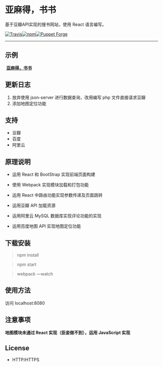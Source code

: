 # 亚麻得，书书

基于豆瓣API实现的搜书网站，使用 React 语言编写。

[![Travis](https://img.shields.io/travis/rust-lang/rust.svg)![npm](https://img.shields.io/npm/v/npm.svg)![Puppet Forge](https://img.shields.io/puppetforge/mc/camptocamp.svg)]()

---

## 示例

​	**[亚麻得，书书](http://www.chen7.onlie)**	

## 更新日志

1. 放弃使用 json-server 进行数据查询，改用编写 php 文件直接请求豆瓣
2. 添加地图定位功能

## 支持

- 豆瓣
- 百度
- 阿里云

## 原理说明

- 运用 React 和 BootStrap 实现前端页面构建


- 使用 Webpack 实现模块加载和打包功能


- 运用 React 中路由功能实现参数传递及页面跳转
- 运用豆瓣 API 加载资源
- 运用阿里云 MySQL 数据库实现评论功能的实现
- 运用百度地图 API 实现地图定位功能

## 下载安装

>npm install

> npm start

> webpack —watch

## 使用方法

访问 localhost:8080 

## 注意事项

**地图模块未通过 React 实现（臣妾做不到），运用 JavaScript 实现**

## License

- HTTP/HTTPS
